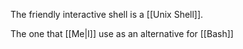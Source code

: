 The friendly interactive shell is a [[Unix Shell]].

The one that [[Me|I]] use as an alternative for [[Bash]]